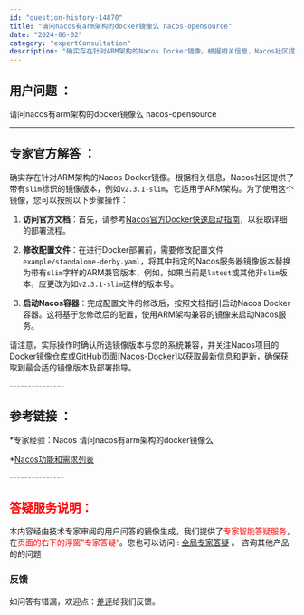 ```yaml
---
id: "question-history-14870"
title: "请问nacos有arm架构的docker镜像么 nacos-opensource"
date: "2024-06-02"
category: "expertConsultation"
description: "确实存在针对ARM架构的Nacos Docker镜像。根据相关信息，Nacos社区提供了带有`slim`标识的镜像版本，例如`v2.3.1-slim`，它适用于ARM架构。为了使用这个镜像，您可以按照以下步骤操作：1. **访问官方文档**：首先，请参考[Nacos官方Docker快速启动指南](h"
---
```


## 用户问题 ： 
 请问nacos有arm架构的docker镜像么 nacos-opensource 

---------------
## 专家官方解答 ：

确实存在针对ARM架构的Nacos Docker镜像。根据相关信息，Nacos社区提供了带有`slim`标识的镜像版本，例如`v2.3.1-slim`，它适用于ARM架构。为了使用这个镜像，您可以按照以下步骤操作：

1. **访问官方文档**：首先，请参考[Nacos官方Docker快速启动指南](http://localhost:4321/docs/next/quickstart/quick-start-docker/)，以获取详细的部署流程。

2. **修改配置文件**：在进行Docker部署前，需要修改配置文件`example/standalone-derby.yaml`，将其中指定的Nacos服务器镜像版本替换为带有`slim`字样的ARM兼容版本，例如，如果当前是`latest`或其他非`slim`版本，应更改为如`v2.3.1-slim`这样的版本号。

3. **启动Nacos容器**：完成配置文件的修改后，按照文档指引启动Nacos Docker容器。这将基于您修改后的配置，使用ARM架构兼容的镜像来启动Nacos服务。

请注意，实际操作时确认所选镜像版本与您的系统兼容，并关注Nacos项目的Docker镜像仓库或GitHub页面[[Nacos-Docker](https://github.com/nacos-group/nacos-docker)]以获取最新信息和更新，确保获取到最合适的镜像版本及部署指导。


<font color="#949494">---------------</font> 


## 参考链接 ：

*专家经验：Nacos 请问nacos有arm架构的docker镜像么 
 
 *[Nacos功能和需求列表](https://nacos.io/docs/latest/archive/feature-list)


 <font color="#949494">---------------</font> 
 


## <font color="#FF0000">答疑服务说明：</font> 

本内容经由技术专家审阅的用户问答的镜像生成，我们提供了<font color="#FF0000">专家智能答疑服务</font>，在<font color="#FF0000">页面的右下的浮窗”专家答疑“</font>。您也可以访问 : [全局专家答疑](https://opensource.alibaba.com/chatBot) 。 咨询其他产品的的问题

### 反馈
如问答有错漏，欢迎点：[差评](https://ai.nacos.io/user/feedbackByEnhancerGradePOJOID?enhancerGradePOJOId=14895)给我们反馈。
